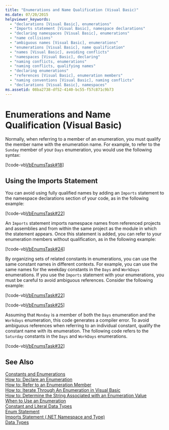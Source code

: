 ```yaml
---
title: "Enumerations and Name Qualification (Visual Basic)"
ms.date: 07/20/2015
helpviewer_keywords: 
  - "declarations [Visual Basic], enumerations"
  - "Imports statement [Visual Basic], namespace declarations"
  - "declaring namespaces [Visual Basic], enumerations"
  - "name collisions"
  - "ambiguous names [Visual Basic], enumerations"
  - "enumerations [Visual Basic], name qualification"
  - "names [Visual Basic], avoiding conflicts"
  - "namespaces [Visual Basic], declaring"
  - "naming conflicts, enumerations"
  - "naming conflicts, qualifying names"
  - "declaring enumerations"
  - "references [Visual Basic], enumeration members"
  - "naming conventions [Visual Basic], naming conflicts"
  - "declarations [Visual Basic], namespaces"
ms.assetid: 08ba2738-df52-4140-bc55-f57c871c9b73
---
```

# Enumerations and Name Qualification (Visual Basic)
Normally, when referring to a member of an enumeration, you must qualify the member name with the enumeration name. For example, to refer to the `Sunday` member of your `Days` enumeration, you would use the following syntax:  
  
 [!code-vb[VbEnumsTask#18](../../../../visual-basic/language-reference/statements/codesnippet/VisualBasic/enumerations-and-name-qualification_1.vb)]  
  
## Using the Imports Statement  
 You can avoid using fully qualified names by adding an `Imports` statement to the namespace declarations section of your code, as in the following example:  
  
 [!code-vb[VbEnumsTask#22](../../../../visual-basic/language-reference/statements/codesnippet/VisualBasic/enumerations-and-name-qualification_2.vb)]  
  
 An `Imports` statement imports namespace names from referenced projects and assemblies and from within the same project as the module in which the statement appears. Once this statement is added, you can refer to your enumeration members without qualification, as in the following example:  
  
 [!code-vb[VbEnumsTask#24](../../../../visual-basic/language-reference/statements/codesnippet/VisualBasic/enumerations-and-name-qualification_3.vb)]  
  
 By organizing sets of related constants in enumerations, you can use the same constant names in different contexts. For example, you can use the same names for the weekday constants in the `Days` and `WorkDays` enumerations. If you use the `Imports` statement with your enumerations, you must be careful to avoid ambiguous references. Consider the following example:  
  
 [!code-vb[VbEnumsTask#22](../../../../visual-basic/language-reference/statements/codesnippet/VisualBasic/enumerations-and-name-qualification_2.vb)]  
  
 [!code-vb[VbEnumsTask#25](../../../../visual-basic/language-reference/statements/codesnippet/VisualBasic/enumerations-and-name-qualification_4.vb)]  
  
 Assuming that `Monday` is a member of both the `Days` enumeration and the `Workdays` enumeration, this code generates a compiler error. To avoid ambiguous references when referring to an individual constant, qualify the constant name with its enumeration. The following code refers to the `Saturday` constants in the `Days` and `WorkDays` enumerations.  
  
 [!code-vb[VbEnumsTask#32](../../../../visual-basic/language-reference/statements/codesnippet/VisualBasic/enumerations-and-name-qualification_5.vb)]  
  
## See Also  
 [Constants and Enumerations](../../../../visual-basic/language-reference/constants-and-enumerations.md)  
 [How to: Declare an Enumeration](../../../../visual-basic/programming-guide/language-features/constants-enums/how-to-declare-enumerations.md)  
 [How to: Refer to an Enumeration Member](../../../../visual-basic/programming-guide/language-features/constants-enums/how-to-refer-to-an-enumeration-member.md)  
 [How to: Iterate Through An Enumeration in Visual Basic](../../../../visual-basic/programming-guide/language-features/constants-enums/how-to-iterate-through-an-enumeration.md)  
 [How to: Determine the String Associated with an Enumeration Value](../../../../visual-basic/programming-guide/language-features/constants-enums/how-to-determine-the-string-associated-with-an-enumeration-value.md)  
 [When to Use an Enumeration](../../../../visual-basic/programming-guide/language-features/constants-enums/when-to-use-an-enumeration.md)  
 [Constant and Literal Data Types](../../../../visual-basic/programming-guide/language-features/constants-enums/constant-and-literal-data-types.md)  
 [Enum Statement](../../../../visual-basic/language-reference/statements/enum-statement.md)  
 [Imports Statement (.NET Namespace and Type)](../../../../visual-basic/language-reference/statements/imports-statement-net-namespace-and-type.md)  
 [Data Types](../../../../visual-basic/language-reference/data-types/data-type-summary.md)
